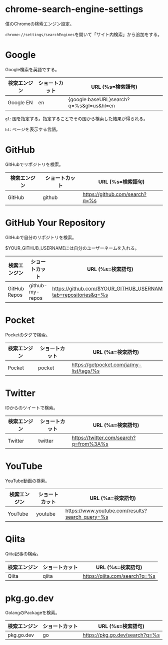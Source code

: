 # chrome-search-engine-settings

僕のChromeの検索エンジン設定。

`chrome://settings/searchEngines`を開いて「サイト内検索」から追加をする。

# Google

Google検索を英語でする。

| 検索エンジン | ショートカット | URL (%s=検索語句) |
| -- | -- | -- |
| Google EN | en | {google:baseURL}search?q=%s&gl=us&hl=en |

`gl`: 国を指定する。指定することでその国から検索した結果が得られる。

`hl`: ページを表示する言語。

# GitHub

GitHubでリポジトリを検索。

| 検索エンジン | ショートカット | URL (%s=検索語句) |
| -- | -- | -- |
| GitHub | github | https://github.com/search?q=%s |

# GitHub Your Repository

GitHubで自分のリポジトリを検索。

$YOUR_GITHUB_USERNAMEには自分のユーザーネームを入れる。

| 検索エンジン | ショートカット | URL (%s=検索語句) |
| -- | -- | -- |
| GitHub Repos | github-my-repos | https://github.com/$YOUR_GITHUB_USERNAME?tab=repositories&q=%s |

# Pocket

Pocketのタグで検索。

| 検索エンジン | ショートカット | URL (%s=検索語句) |
| -- | -- | -- |
| Pocket | pocket | https://getpocket.com/ja/my-list/tags/%s |

# Twitter

IDからのツイートで検索。

| 検索エンジン | ショートカット | URL (%s=検索語句) |
| -- | -- | -- |
| Twitter | twitter | https://twitter.com/search?q=from%3A%s |

# YouTube

YouTube動画の検索。

| 検索エンジン | ショートカット | URL (%s=検索語句) |
| -- | -- | -- |
| YouTube | youtube | https://www.youtube.com/results?search_query=%s |

# Qiita

Qiita記事の検索。

| 検索エンジン | ショートカット | URL (%s=検索語句) |
| -- | -- | -- |
| Qiita | qiita | https://qiita.com/search?q=%s |

# pkg.go.dev

GolangのPackageを検索。

| 検索エンジン | ショートカット | URL (%s=検索語句) |
| -- | -- | -- |
| pkg.go.dev | go | https://pkg.go.dev/search?q=%s |
